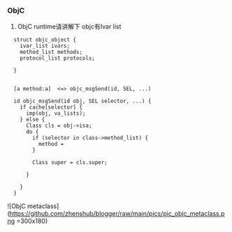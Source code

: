 ### ObjC

1. ObjC runtime请讲解下
  objc有Ivar list 
```
  struct objc_object {
    ivar_list ivars;
    method_list methods;
    protocol_list protocols;

  }
   
```

```
  [a method:a]  <=> objc_msgSend(id, SEL, ...)

  id objc_msgSend(id obj, SEL selector, ...) {
    if cache[selector] {
      imp(obj, va_lists);
    } else {
      Class cls = obj->isa;
      do {
        if (selector in class->method_list) {
          method =
        }
        
        Class super = cls.super;
        
      }
      
    }
  }

```

![ObjC metaclass](https://github.com/zhenshub/blogger/raw/main/pics/pic_objc_metaclass.png =300x180)